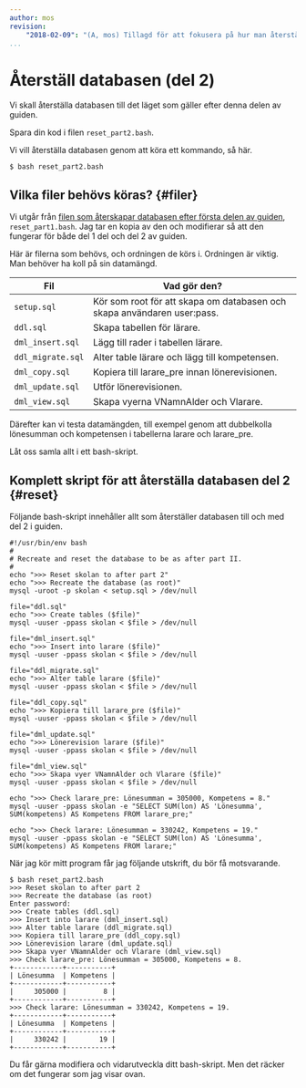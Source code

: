 ```yaml
---
author: mos
revision:
    "2018-02-09": "(A, mos) Tillagd för att fokusera på hur man återställer databasen efter andra delen."
...
```

Återställ databasen (del 2)
==================================

Vi skall återställa databasen till det läget som gäller efter denna delen av guiden.

Spara din kod i filen `reset_part2.bash`.

Vi vill återställa databasen genom att köra ett kommando, så här.

```text
$ bash reset_part2.bash
```



Vilka filer behövs köras? {#filer}
----------------------------------

Vi utgår från [filen som återskapar databasen efter första delen av guiden](./../aterstall-databasen-del-1), `reset_part1.bash`. Jag tar en kopia av den och modifierar så att den fungerar för både del 1 del och del 2 av guiden.

Här är filerna som behövs, och ordningen de körs i. Ordningen är viktig. Man behöver ha koll på sin datamängd.

| Fil               | Vad gör den?         |
|-------------------|----------------------|
| `setup.sql`       | Kör som root för att skapa om databasen och skapa användaren user:pass. |
| `ddl.sql`         | Skapa tabellen för lärare. |
| `dml_insert.sql`  | Lägg till rader i tabellen lärare. | 
| `ddl_migrate.sql` | Alter table lärare och lägg till kompetensen. |
| `dml_copy.sql`    | Kopiera till larare_pre innan lönerevisionen. |
| `dml_update.sql`  | Utför lönerevisionen. |
| `dml_view.sql`    | Skapa vyerna VNamnAlder och Vlarare. |

Därefter kan vi testa datamängden, till exempel genom att dubbelkolla lönesumman och kompetensen i tabellerna larare och larare_pre.

Låt oss samla allt i ett bash-skript.



Komplett skript för att återställa databasen del 2 {#reset}
----------------------------------

Följande bash-skript innehåller allt som återställer databasen till och med del 2 i guiden.

```text
#!/usr/bin/env bash
#
# Recreate and reset the database to be as after part II.
#
echo ">>> Reset skolan to after part 2"
echo ">>> Recreate the database (as root)"
mysql -uroot -p skolan < setup.sql > /dev/null

file="ddl.sql"
echo ">>> Create tables ($file)"
mysql -uuser -ppass skolan < $file > /dev/null

file="dml_insert.sql"
echo ">>> Insert into larare ($file)"
mysql -uuser -ppass skolan < $file > /dev/null

file="ddl_migrate.sql"
echo ">>> Alter table larare ($file)"
mysql -uuser -ppass skolan < $file > /dev/null

file="ddl_copy.sql"
echo ">>> Kopiera till larare_pre ($file)"
mysql -uuser -ppass skolan < $file > /dev/null

file="dml_update.sql"
echo ">>> Lönerevision larare ($file)"
mysql -uuser -ppass skolan < $file > /dev/null

file="dml_view.sql"
echo ">>> Skapa vyer VNamnAlder och Vlarare ($file)"
mysql -uuser -ppass skolan < $file > /dev/null

echo ">>> Check larare_pre: Lönesumman = 305000, Kompetens = 8."
mysql -uuser -ppass skolan -e "SELECT SUM(lon) AS 'Lönesumma', SUM(kompetens) AS Kompetens FROM larare_pre;"

echo ">>> Check larare: Lönesumman = 330242, Kompetens = 19."
mysql -uuser -ppass skolan -e "SELECT SUM(lon) AS 'Lönesumma', SUM(kompetens) AS Kompetens FROM larare;"
```

När jag kör mitt program får jag följande utskrift, du bör få motsvarande.

```text
$ bash reset_part2.bash 
>>> Reset skolan to after part 2
>>> Recreate the database (as root)
Enter password: 
>>> Create tables (ddl.sql)
>>> Insert into larare (dml_insert.sql)
>>> Alter table larare (ddl_migrate.sql)
>>> Kopiera till larare_pre (ddl_copy.sql)
>>> Lönerevision larare (dml_update.sql)
>>> Skapa vyer VNamnAlder och Vlarare (dml_view.sql)
>>> Check larare_pre: Lönesumman = 305000, Kompetens = 8.
+------------+-----------+
| Lönesumma  | Kompetens |
+------------+-----------+
|     305000 |         8 |
+------------+-----------+
>>> Check larare: Lönesumman = 330242, Kompetens = 19.
+------------+-----------+
| Lönesumma  | Kompetens |
+------------+-----------+
|     330242 |        19 |
+------------+-----------+
```

Du får gärna modifiera och vidarutveckla ditt bash-skript. Men det räcker om det fungerar som jag visar ovan.
